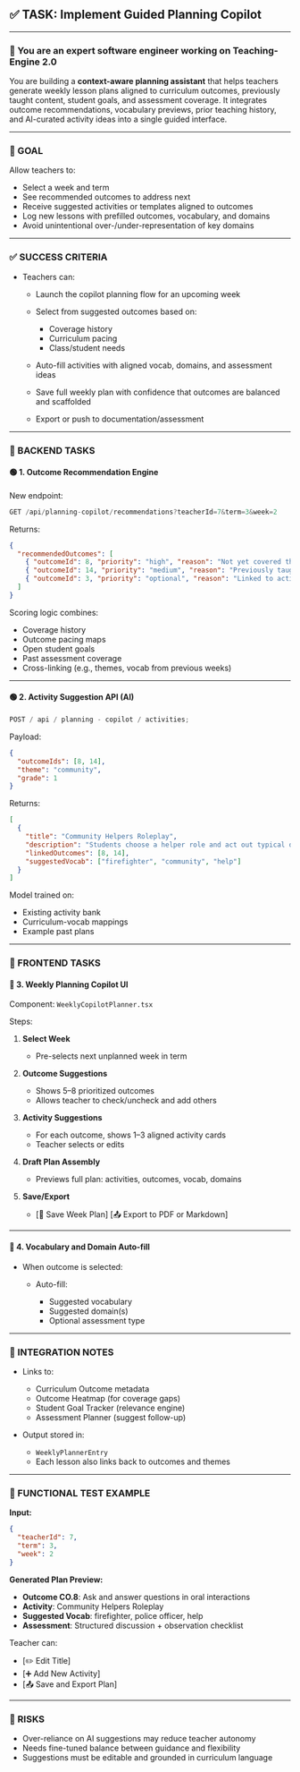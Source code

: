 ## ✅ TASK: Implement Guided Planning Copilot

---

### 🧠 You are an expert software engineer working on Teaching-Engine 2.0

You are building a **context-aware planning assistant** that helps teachers generate weekly lesson plans aligned to curriculum outcomes, previously taught content, student goals, and assessment coverage. It integrates outcome recommendations, vocabulary previews, prior teaching history, and AI-curated activity ideas into a single guided interface.

---

### 🔹 GOAL

Allow teachers to:

- Select a week and term
- See recommended outcomes to address next
- Receive suggested activities or templates aligned to outcomes
- Log new lessons with prefilled outcomes, vocabulary, and domains
- Avoid unintentional over-/under-representation of key domains

---

### ✅ SUCCESS CRITERIA

- Teachers can:

  - Launch the copilot planning flow for an upcoming week
  - Select from suggested outcomes based on:

    - Coverage history
    - Curriculum pacing
    - Class/student needs

  - Auto-fill activities with aligned vocab, domains, and assessment ideas
  - Save full weekly plan with confidence that outcomes are balanced and scaffolded
  - Export or push to documentation/assessment

---

### 🔧 BACKEND TASKS

#### 🟢 1. Outcome Recommendation Engine

New endpoint:

```ts
GET /api/planning-copilot/recommendations?teacherId=7&term=3&week=2
```

Returns:

```json
{
  "recommendedOutcomes": [
    { "outcomeId": 8, "priority": "high", "reason": "Not yet covered this term" },
    { "outcomeId": 14, "priority": "medium", "reason": "Previously taught 4 weeks ago" },
    { "outcomeId": 3, "priority": "optional", "reason": "Linked to active student goal" }
  ]
}
```

Scoring logic combines:

- Coverage history
- Outcome pacing maps
- Open student goals
- Past assessment coverage
- Cross-linking (e.g., themes, vocab from previous weeks)

---

#### 🟢 2. Activity Suggestion API (AI)

```ts
POST / api / planning - copilot / activities;
```

Payload:

```json
{
  "outcomeIds": [8, 14],
  "theme": "community",
  "grade": 1
}
```

Returns:

```json
[
  {
    "title": "Community Helpers Roleplay",
    "description": "Students choose a helper role and act out typical day. Emphasis on vocabulary use and structured speech.",
    "linkedOutcomes": [8, 14],
    "suggestedVocab": ["firefighter", "community", "help"]
  }
]
```

Model trained on:

- Existing activity bank
- Curriculum-vocab mappings
- Example past plans

---

### 🎨 FRONTEND TASKS

#### 🔵 3. Weekly Planning Copilot UI

Component: `WeeklyCopilotPlanner.tsx`

Steps:

1. **Select Week**

   - Pre-selects next unplanned week in term

2. **Outcome Suggestions**

   - Shows 5–8 prioritized outcomes
   - Allows teacher to check/uncheck and add others

3. **Activity Suggestions**

   - For each outcome, shows 1–3 aligned activity cards
   - Teacher selects or edits

4. **Draft Plan Assembly**

   - Previews full plan: activities, outcomes, vocab, domains

5. **Save/Export**

   - \[💾 Save Week Plan] \[📤 Export to PDF or Markdown]

---

#### 🔵 4. Vocabulary and Domain Auto-fill

- When outcome is selected:

  - Auto-fill:

    - Suggested vocabulary
    - Suggested domain(s)
    - Optional assessment type

---

### 🔗 INTEGRATION NOTES

- Links to:

  - Curriculum Outcome metadata
  - Outcome Heatmap (for coverage gaps)
  - Student Goal Tracker (relevance engine)
  - Assessment Planner (suggest follow-up)

- Output stored in:

  - `WeeklyPlannerEntry`
  - Each lesson also links back to outcomes and themes

---

### 🧪 FUNCTIONAL TEST EXAMPLE

**Input:**

```json
{
  "teacherId": 7,
  "term": 3,
  "week": 2
}
```

**Generated Plan Preview:**

- **Outcome CO.8**: Ask and answer questions in oral interactions
- **Activity**: Community Helpers Roleplay
- **Suggested Vocab**: firefighter, police officer, help
- **Assessment**: Structured discussion + observation checklist

Teacher can:

- \[✏️ Edit Title]
- \[➕ Add New Activity]
- \[📤 Save and Export Plan]

---

### 🚩 RISKS

- Over-reliance on AI suggestions may reduce teacher autonomy
- Needs fine-tuned balance between guidance and flexibility
- Suggestions must be editable and grounded in curriculum language
